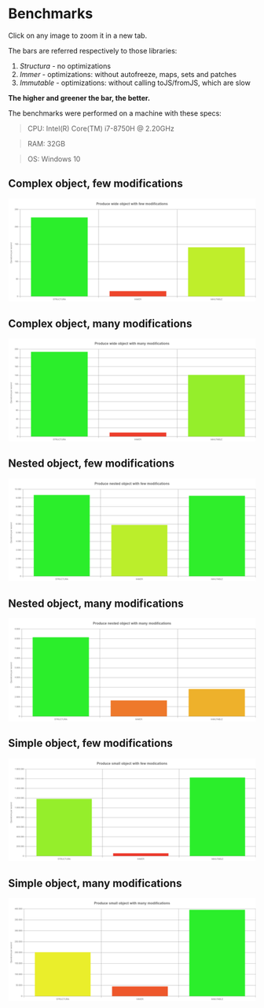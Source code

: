 # Benchmarks

Click on any image to zoom it in a new tab.

The bars are referred respectively to those libraries:

1) *Structura* - no optimizations
2) *Immer* - optimizations: without autofreeze, maps, sets and patches
3) *Immutable* - optimizations: without calling toJS/fromJS, which are slow

**The higher and greener the bar, the better.**

The benchmarks were performed on a machine with these specs:

>CPU: Intel(R) Core(TM) i7-8750H @ 2.20GHz

>RAM: 32GB 

>OS: Windows 10

## Complex object, few modifications

<a href="https://github.com/GiuseppeRaso/structura.js/raw/master/docs/pics/benchmarks/wide_few.png" target="_blank">
<img src="https://github.com/GiuseppeRaso/structura.js/raw/master/docs/pics/benchmarks/wide_few.png" style="background:white;" />
</a>

## Complex object, many modifications

<a href="https://github.com/GiuseppeRaso/structura.js/raw/master/docs/pics/benchmarks/wide_many.png" target="_blank">
<img src="https://github.com/GiuseppeRaso/structura.js/raw/master/docs/pics/benchmarks/wide_many.png" style="background:white;" />
</a>

## Nested object, few modifications

<a href="https://github.com/GiuseppeRaso/structura.js/raw/master/docs/pics/benchmarks/nested_few.png" target="_blank">
<img src="https://github.com/GiuseppeRaso/structura.js/raw/master/docs/pics/benchmarks/nested_few.png" style="background:white;" />
</a>

## Nested object, many modifications

<a href="https://github.com/GiuseppeRaso/structura.js/raw/master/docs/pics/benchmarks/nested_many.png" target="_blank">
<img src="https://github.com/GiuseppeRaso/structura.js/raw/master/docs/pics/benchmarks/nested_many.png" style="background:white;" />
</a>

## Simple object, few modifications

<a href="https://github.com/GiuseppeRaso/structura.js/raw/master/docs/pics/benchmarks/small_few.png" target="_blank">
<img src="https://github.com/GiuseppeRaso/structura.js/raw/master/docs/pics/benchmarks/small_few.png" style="background:white;" />
</a>

## Simple object, many modifications

<a href="https://github.com/GiuseppeRaso/structura.js/raw/master/docs/pics/benchmarks/small_many.png" target="_blank">
<img src="https://github.com/GiuseppeRaso/structura.js/raw/master/docs/pics/benchmarks/small_many.png" style="background:white;" />
</a>

